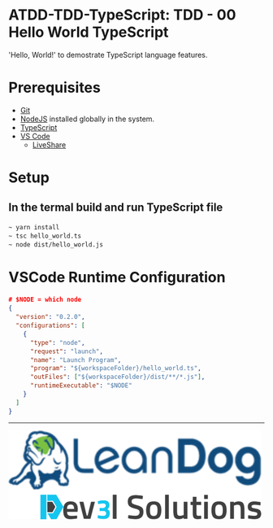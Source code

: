 # ATDD-TDD-TypeScript: TDD - 00 Hello World TypeScript

'Hello, World!' to demostrate TypeScript language features.

# Prerequisites

- [Git](https://github.com/)
- [NodeJS](https://nodejs.org/en/download/) installed globally in the system.
- [TypeScript](https://www.typescriptlang.org/)
- [VS Code](https://code.visualstudio.com/)
  - [LiveShare](https://code.visualstudio.com/learn/collaboration/live-share)

# Setup

## In the termal build and run TypeScript file

```bash
~ yarn install
~ tsc hello_world.ts
~ node dist/hello_world.js
```

# VSCode Runtime Configuration

```json
# $NODE = which node
{
  "version": "0.2.0",
  "configurations": [
    {
      "type": "node",
      "request": "launch",
      "name": "Launch Program",
      "program": "${workspaceFolder}/hello_world.ts",
      "outFiles": ["${workspaceFolder}/dist/**/*.js"],
      "runtimeExecutable": "$NODE"
    }
  ]
}

```

---

![](/assets/dev3l-solutions-logo-lean-dog.png)
